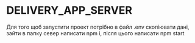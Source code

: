 # DELIVERY_APP_SERVER
Для того щоб запустити проект потрібно в файл .env скопіювати дані, зайти в папку север написати npm i, після цього написати npm start 
